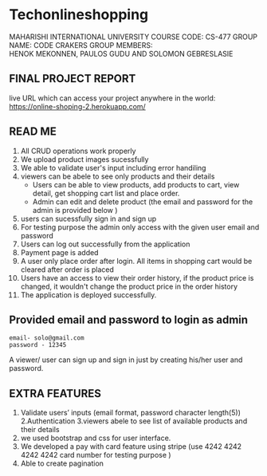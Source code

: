# Techonlineshopping

MAHARISHI INTERNATIONAL UNIVERSITY 
COURSE CODE:      CS-477
GROUP NAME: 
              CODE CRAKERS
GROUP MEMBERS:  
               HENOK MEKONNEN, PAULOS GUDU AND SOLOMON GEBRESLASIE

FINAL PROJECT REPORT
--------------


live URL which can access your project anywhere in the world:
                              https://online-shoping-2.herokuapp.com/   




READ ME 
--------

1. All CRUD operations work properly
2. We upload product images sucessfully
3. We able to validate user's input including error handiling 
4. viewers can be abele to see only products and their details
	- Users can be able to view products, add products to cart, view detail, get shopping cart list and place order.
	- Admin can edit and delete product (the email and password for the admin is provided below ) 
5. users can sucessfully sign in and sign up 
6. For testing purpose the admin only access with the given user email and password
7. Users can log out successfully from the application 
8. Payment page is added 
9. A user only place order after login. All items in shopping cart would be cleared after order is placed 
10. Users have an access to view their order history,  if the product price is changed, it wouldn't change the
	product price in the order history 
11. The application is deployed successfully.  

Provided email and password to login as admin
---------------------------------------------
	email- solo@gmail.com
	password - 12345
A viewer/ user can sign up and sign in just by creating his/her user and password. 

EXTRA FEATURES 
--------------
1. Validate users’ inputs (email format, password character length(5))
2.Authentication
3.viewers abele to see list of available products and their details
4. we used bootstrap and css for user interface.
5. We developed a pay with card feature using stripe (use 4242 4242 4242 4242 card number for testing purpose ) 
6. Able to create pagination  






